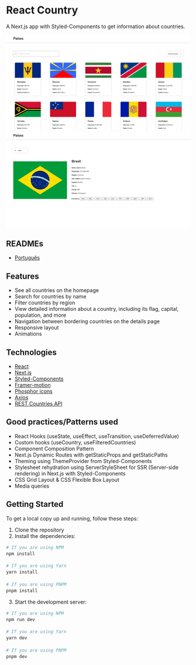 # React Country

A Next.js app with Styled-Components to get information about countries.

![React Country Homepage](./.github/screenshots/homepage.png)
![React Country Details page](./.github/screenshots/country-details.png)

## READMEs

- [Português](./.github/docs/README_pt.md)

## Features

- See all countries on the homepage
- Search for countries by name
- Filter countries by region
- View detailed information about a country, including its flag, capital, population, and more
- Navigation between bordering countries on the details page
- Responsive layout
- Animations

## Technologies

- [React](https://react.dev/)
- [Next.js](https://nextjs.org/docs/)
- [Styled-Components](https://styled-components.com/docs)
- [Framer-motion](https://www.framer.com/motion/)
- [Phosphor icons](https://phosphoricons.com/)
- [Axios](https://axios-http.com/docs/intro)
- [REST Countries API](https://restcountries.com/)

## Good practices/Patterns used

- React Hooks (useState, useEffect, useTransition, useDeferredValue)
- Custom hooks (useCountry, useFilteredCountries)
- Component Composition Pattern
- Next.js Dynamic Routes with getStaticProps and getStaticPaths
- Theming using ThemeProvider from Styled-Components
- Stylesheet rehydration using ServerStyleSheet for SSR (Server-side rendering) in Next.js with Styled-Components
- CSS Grid Layout & CSS Flexible Box Layout
- Media queries

## Getting Started

To get a local copy up and running, follow these steps:

1. Clone the repository
2. Install the dependencies:

```bash
# If you are using NPM
npm install

# If you are using Yarn
yarn install

# If you are using PNPM
pnpm install
```

3. Start the development server:

```bash
# If you are using NPM
npm run dev

# If you are using Yarn
yarn dev

# If you are using PNPM
pnpm dev
```
